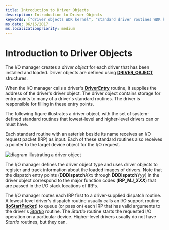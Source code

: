 ```yaml
---
title: Introduction to Driver Objects
description: Introduction to Driver Objects
keywords: ["driver objects WDK kernel", "standard driver routines WDK kernel , driver objects", "driver routines WDK kernel , driver objects", "routines WDK kernel , driver objects", "objects WDK driver objects"]
ms.date: 06/16/2017
ms.localizationpriority: medium
---
```


# Introduction to Driver Objects


The I/O manager creates a *driver object* for each driver that has been installed and loaded. Driver objects are defined using [**DRIVER\_OBJECT**](/windows-hardware/drivers/ddi/wdm/ns-wdm-_driver_object) structures.

When the I/O manager calls a driver's [**DriverEntry**](/windows-hardware/drivers/ddi/wdm/nc-wdm-driver_initialize) routine, it supplies the address of the driver's driver object. The driver object contains storage for entry points to many of a driver's standard routines. The driver is responsible for filling in these entry points.

The following figure illustrates a driver object, with the set of system-defined standard routines that lowest-level and higher-level drivers can or must have.

Each standard routine with an asterisk beside its name receives an I/O request packet (IRP) as input. Each of these standard routines also receives a pointer to the target device object for the I/O request.

![diagram illustrating a driver object](images/24drvobj.png)

The I/O manager defines the driver object type and uses driver objects to register and track information about the loaded images of drivers. Note that the dispatch entry points (**DDDispatch***Xxx* through **DDDispatch***Yyy*) in the driver object correspond to the major function codes (**IRP\_MJ\_*XXX***) that are passed in the I/O stack locations of IRPs.

The I/O manager routes each IRP first to a driver-supplied dispatch routine. A lowest-level driver's dispatch routine usually calls an I/O support routine ([**IoStartPacket**](/windows-hardware/drivers/ddi/ntifs/nf-ntifs-iostartpacket)) to queue (or pass on) each IRP that has valid arguments to the driver's [*StartIo*](/windows-hardware/drivers/ddi/wdm/nc-wdm-driver_startio) routine. The *StartIo* routine starts the requested I/O operation on a particular device. Higher-level drivers usually do not have *StartIo* routines, but they can.

 

